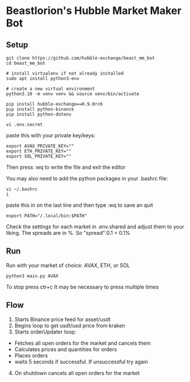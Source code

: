# Beastlorion's Hubble Market Maker Bot

## Setup

```
git clone https://github.com/hubble-exchange/beast_mm_bot
cd beast_mm_bot

# install virtualenv if not already installed
sudo apt install python3-env

# create a new virtual environment
python3.10 -m venv venv && source venv/bin/activate

pip install hubble-exchange==0.9.0rc6
pip install python-binance
pip install python-dotenv

vi .env.secret
```

paste this with your private key/keys:

```
export AVAX_PRIVATE_KEY=""
export ETH_PRIVATE_KEY=""
export SOL_PRIVATE_KEY=""
```
Then press :wq to write the file and exit the editor


You may also need to add the python packages in your .bashrc file: 
```
vi ~/.bashrc
i
```

paste this in on the last line and then type :wq to save an quit
```
export PATH="/.local/bin:$PATH"
```

Check the settings for each market in .env.shared and adjust them to your liking. The spreads are in %. So "spread":0.1 = 0.1%

## Run
Run with your market of choice: AVAX, ETH, or SOL
```
python3 main.py AVAX
```
To stop press ctr+c
It may be necessary to press multiple times

## Flow

1. Starts Binance price feed for asset/usdt
2. Begins loop to get usdt/usd price from kraken
3. Starts orderUpdater loop:
  - Fetches all open orders for the market and cancels them
  - Calculates prices and quantities for orders
  - Places orders
  - waits 5 seconds if successful. If unsuccessful try again
4. On shutdown cancels all open orders for the market